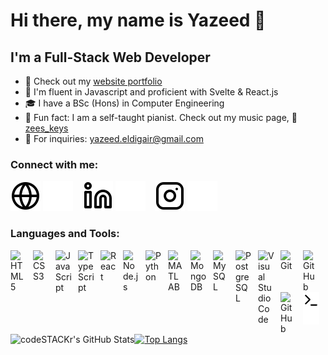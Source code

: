 # Hi there, my name is Yazeed 👋 

## I'm a Full-Stack Web Developer

- 🔭 Check out my [website portfolio](https://yazeedeldigair.netlify.app/) 
- 🌟 I'm fluent in Javascript and proficient with Svelte & React.js
- 🎓 I have a BSc (Hons) in Computer Engineering
- 🎵 Fun fact: I am a self-taught pianist. Check out my music page, 🎹[zees_keys](https://www.instagram.com/zees_keys/)
- 📧 For inquiries: yazeed.eldigair@gmail.com


### Connect with me:

[![website](./img/globe-light.svg)](https://yazeedeldigair.netlify.app#gh-light-mode-only)
[![website](./img/globe-dark.svg)](https://yazeedeldigair.netlify.app#gh-dark-mode-only)
&nbsp;&nbsp;
[![website](./img/linkedin-light.svg)](https://linkedin.com/in/yazeedeld#gh-light-mode-only)
[![website](./img/linkedin-dark.svg)](https://linkedin.com/in/yazeedeld#gh-dark-mode-only)
&nbsp;&nbsp;
[![website](./img/instagram-light.svg)](https://instagram.com/zees_keys#gh-light-mode-only)
[![website](./img/instagram-dark.svg)](https://instagram.com/zees_keys#gh-dark-mode-only)

### Languages and Tools:

[<img align="left" alt="HTML5" width="26px" src="https://cdn.jsdelivr.net/gh/devicons/devicon/icons/html5/html5-original.svg" style="padding-right:10px;" />][mygithub]
[<img align="left" alt="CSS3" width="26px" src="https://cdn.jsdelivr.net/gh/devicons/devicon/icons/css3/css3-original.svg" style="padding-right:10px;" />][mygithub]
[<img align="left" alt="JavaScript" width="26px" src="https://cdn.jsdelivr.net/gh/devicons/devicon/icons/javascript/javascript-original.svg" style="padding-right:10px;" />][mygithub]
[<img align="left" alt="TypeScript" width="26px" src="https://cdn.jsdelivr.net/gh/devicons/devicon/icons/typescript/typescript-original.svg" style="padding-right:10px;" />][mygithub]
[<img align="left" alt="React" width="26px" src="https://cdn.jsdelivr.net/gh/devicons/devicon/icons/react/react-original.svg" style="padding-right:10px;" />][mygithub]
[<img align="left" alt="Node.js" width="26px" src="https://cdn.jsdelivr.net/gh/devicons/devicon/icons/nodejs/nodejs-original.svg" style="padding-right:10px;" />][mygithub]
[<img align="left" alt="Python" width="26px" src="https://cdn.jsdelivr.net/gh/devicons/devicon/icons/python/python-original.svg" style="padding-right:10px;" />][mygithub]
[<img align="left" alt="MATLAB" width="26px" src="https://cdn.jsdelivr.net/gh/devicons/devicon/icons/matlab/matlab-original.svg" style="padding-right:10px;" />][mygithub]
[<img align="left" alt="MongoDB" width="26px" src="https://cdn.jsdelivr.net/gh/devicons/devicon/icons/mongodb/mongodb-original.svg" style="padding-right:10px;" />][mygithub]
[<img align="left" alt="MySQL" width="26px" src="https://cdn.jsdelivr.net/gh/devicons/devicon/icons/mysql/mysql-original.svg" style="padding-right:10px;" />][mygithub]
[<img align="left" alt="PostgreSQL" width="26px" src="https://cdn.jsdelivr.net/gh/devicons/devicon/icons/postgresql/postgresql-original.svg" style="padding-right:10px;" />][mygithub]
[<img align="left" alt="Visual Studio Code" width="26px" src="https://cdn.jsdelivr.net/gh/devicons/devicon/icons/vscode/vscode-original.svg" style="padding-right:10px;" />][mygithub]
[<img align="left" alt="Git" width="26px" src="https://cdn.jsdelivr.net/gh/devicons/devicon/icons/git/git-original.svg" style="padding-right:10px;" />][mygithub]
[<img align="left" alt="GitHub" width="26px" src="https://user-images.githubusercontent.com/3369400/139447912-e0f43f33-6d9f-45f8-be46-2df5bbc91289.png" style="padding-right:10px;" />](https://github.com/YazeedEld#gh-dark-mode-only)
[<img align="left" alt="GitHub" width="26px" src="https://user-images.githubusercontent.com/3369400/139448065-39a229ba-4b06-434b-bc67-616e2ed80c8f.png" style="padding-right:10px;" />](https://github.com/YazeedEld#gh-light-mode-only)
[<img align="left" alt="Terminal" width="26px" src="./img/terminal-light.svg" />](https://github.com/YazeedEld#gh-light-mode-only)
[<img align="left" alt="Terminal" width="26px" src="./img/terminal-dark.svg" />](https://github.com/YazeedEld#gh-dark-mode-only)

<br />
<br />

---

<img align="left" alt="codeSTACKr's GitHub Stats" src="https://github-readme-stats.vercel.app/api?username=YazeedEld&show_icons=true&hide_border=false&title_color=ff652f&icon_color=FFE400&bg_color=09131B&text_color=ffffff&border_color=0c1a25" />

[![Top Langs](https://github-readme-stats.vercel.app/api/top-langs/?username=YazeedEld&show_icons=true&hide_border=false&title_color=ff652f&icon_color=FFE400&bg_color=09131B&text_color=ffffff&border_color=0c1a25)](https://github.com/anuraghazra/github-readme-stats)


[mygithub]: https://github.com/YazeedEld/YazeedEld
